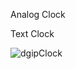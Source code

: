 Analog Clock

Text Clock

![dgipClock](https://github.com/chunmingwang/gdipClock/assets/35757455/f6d7c085-b0c1-4c45-87a1-aa37a08e08be)
